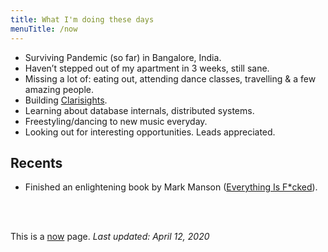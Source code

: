```yaml
---
title: What I'm doing these days
menuTitle: /now
---
```


- Surviving Pandemic (so far)  in Bangalore, India.
- Haven’t stepped out of my apartment in 3 weeks, still sane.
- Missing a lot of: eating out, attending dance classes, travelling & a few amazing people.
- Building [Clarisights](https://clarisights.com).
- Learning about database internals, distributed systems.
- Freestyling/dancing to new music everyday.
- Looking out for interesting opportunities. Leads appreciated.

## Recents
* Finished an enlightening book by Mark Manson ([Everything Is F*cked](https://markmanson.net/books/everything-is-fucked)).
<br />
<br />

This is a [now](http://nownownow.com/) page. *Last updated: April 12, 2020*
